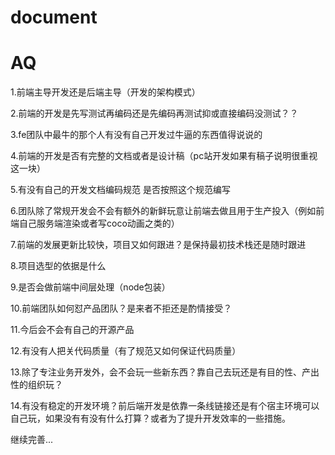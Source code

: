 # document

# AQ

1.前端主导开发还是后端主导（开发的架构模式）

2.前端的开发是先写测试再编码还是先编码再测试抑或直接编码没测试？？

3.fe团队中最牛的那个人有没有自己开发过牛逼的东西值得说说的

4.前端的开发是否有完整的文档或者是设计稿（pc站开发如果有稿子说明很重视这一块）

5.有没有自己的开发文档编码规范 是否按照这个规范编写

6.团队除了常规开发会不会有额外的新鲜玩意让前端去做且用于生产投入（例如前端自己服务端渲染或者写coco动画之类的）

7.前端的发展更新比较快，项目又如何跟进？是保持最初技术栈还是随时跟进

8.项目选型的依据是什么

9.是否会做前端中间层处理（node包装）

10.前端团队如何怼产品团队？是来者不拒还是酌情接受？

11.今后会不会有自己的开源产品

12.有没有人把关代码质量（有了规范又如何保证代码质量）

13.除了专注业务开发外，会不会玩一些新东西？靠自己去玩还是有目的性、产出性的组织玩？

14.有没有稳定的开发环境？前后端开发是依靠一条线链接还是有个宿主环境可以自己玩，如果没有有没有什么打算？或者为了提升开发效率的一些措施。

继续完善...
